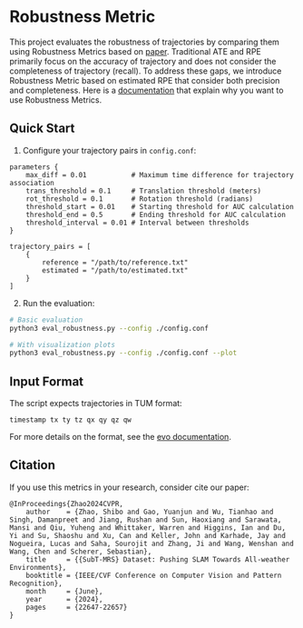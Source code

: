 # Robustness Metric

This project evaluates the robustness of trajectories by comparing them using Robustness Metrics based on [paper](https://arxiv.org/pdf/2307.07607). Traditional ATE and RPE primarily focus on the accuracy of trajectory and does not consider the completeness of trajectory (recall). To address these gaps, we introduce Robustness Metric based on estimated RPE that consider both precision and completeness. Here is a [documentation](https://drive.google.com/file/d/1JO-GI2x0-hbZDiTuKRKW1zqt2WKaG9O0/view?usp=sharing) that explain why you want to use Robustness Metrics. 


## Quick Start

1. Configure your trajectory pairs in `config.conf`:
```hocon
parameters {
    max_diff = 0.01           # Maximum time difference for trajectory association
    trans_threshold = 0.1     # Translation threshold (meters)
    rot_threshold = 0.1       # Rotation threshold (radians)
    threshold_start = 0.01    # Starting threshold for AUC calculation
    threshold_end = 0.5       # Ending threshold for AUC calculation
    threshold_interval = 0.01 # Interval between thresholds
}

trajectory_pairs = [
    {
        reference = "/path/to/reference.txt"
        estimated = "/path/to/estimated.txt"
    }
]
```

2. Run the evaluation:
```bash
# Basic evaluation
python3 eval_robustness.py --config ./config.conf

# With visualization plots
python3 eval_robustness.py --config ./config.conf --plot
```

## Input Format

The script expects trajectories in TUM format:
```
timestamp tx ty tz qx qy qz qw
```
For more details on the format, see the [evo documentation](https://github.com/MichaelGrupp/evo/wiki/Formats).

## Citation

If you use this metrics in your research, consider cite our paper:
```
@InProceedings{Zhao2024CVPR,
    author    = {Zhao, Shibo and Gao, Yuanjun and Wu, Tianhao and Singh, Damanpreet and Jiang, Rushan and Sun, Haoxiang and Sarawata, Mansi and Qiu, Yuheng and Whittaker, Warren and Higgins, Ian and Du, Yi and Su, Shaoshu and Xu, Can and Keller, John and Karhade, Jay and Nogueira, Lucas and Saha, Sourojit and Zhang, Ji and Wang, Wenshan and Wang, Chen and Scherer, Sebastian},
    title     = {{SubT-MRS} Dataset: Pushing SLAM Towards All-weather Environments},
    booktitle = {IEEE/CVF Conference on Computer Vision and Pattern Recognition},
    month     = {June},
    year      = {2024},
    pages     = {22647-22657}
}
```

